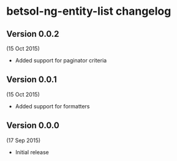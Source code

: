 # betsol-ng-entity-list changelog

## Version 0.0.2
(15 Oct 2015)

- Added support for paginator criteria

## Version 0.0.1
(15 Oct 2015)

- Added support for formatters

## Version 0.0.0
(17 Sep 2015)

- Initial release
